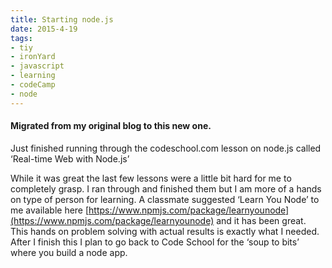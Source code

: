 ```yaml
---
title: Starting node.js
date: 2015-4-19
tags:
- tiy
- ironYard
- javascript
- learning
- codeCamp
- node
---
```


#### Migrated from my original blog to this new one.

Just finished running through the codeschool.com lesson on node.js called
‘Real-time Web with Node.js’

While it was great the last few lessons were a little bit hard for me to
completely grasp. I ran through and finished them but I am more of a hands on
type of person for learning. A classmate suggested ‘Learn You Node’ to me
available here [https://www.npmjs.com/package/learnyounode](https://www.npmjs.com/package/learnyounode) and it has been great.
This hands on problem solving with actual results is exactly what I needed.
After I finish this I plan to go back to Code School for the ‘soup to bits’
where you build a node app.
